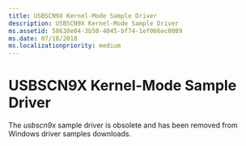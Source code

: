 ```yaml
---
title: USBSCN9X Kernel-Mode Sample Driver
description: USBSCN9X Kernel-Mode Sample Driver
ms.assetid: 58630e04-3b50-4045-bf74-1ef066ec0089
ms.date: 07/18/2018
ms.localizationpriority: medium
---
```


# USBSCN9X Kernel-Mode Sample Driver

The *usbscn9x* sample driver is obsolete and has been removed from Windows driver samples downloads.
